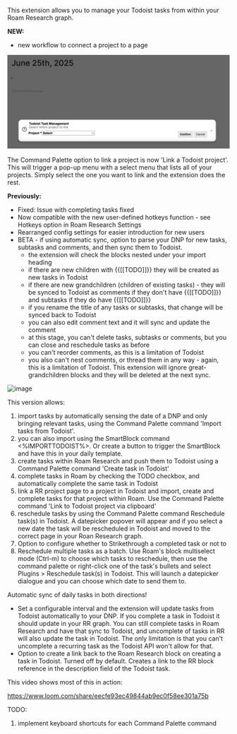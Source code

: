 This extension allows you to manage your Todoist tasks from within your Roam Research graph.

**NEW:**
- new workflow to connect a project to a page

![Project Linking Menu](image.png)

The Command Palette option to link a project is now 'Link a Todoist project'.
This will trigger a pop-up menu with a select menu that lists all of your projects. Simply select the one you want to link and the extension does the rest.


**Previously:**
- Fixed: Issue with completing tasks fixed
- Now compatible with the new user-defined hotkeys function - see Hotkeys option in Roam Research Settings
- Rearranged config settings for easier introduction for new users
- BETA - if using automatic sync, option to parse your DNP for new tasks, subtasks and comments, and then sync them to Todoist.
  - the extension will check the blocks nested under your import heading
  - if there are new children with {{[[TODO]]}} they will be created as new tasks in Todoist
  - if there are new grandchildren (children of existing tasks) - they will be synced to Todoist as comments if they don't have {{[[TODO]]}} and subtasks if they do have {{[[TODO]]}}
  - if you rename the title of any tasks or subtasks, that change will be synced back to Todoist
  - you can also edit comment text and it will sync and update the comment
  - at this stage, you can't delete tasks, subtasks or comments, but you can close and reschedule tasks as before
  - you can't reorder comments, as this is a limitation of Todoist
  - you also can't nest comments, or thread them in any way - again, this is a limitation of Todoist. This extension will ignore great-grandchildren blocks and they will be deleted at the next sync.
  
![image](https://user-images.githubusercontent.com/6857790/220472682-49fae7fb-ea5b-4cfa-b8f3-aa5953c99f99.png)

This version allows:

1. import tasks by automatically sensing the date of a DNP and only bringing relevant tasks, using the Command Palette command 'Import tasks from Todoist'. 
2. you can also import using the SmartBlock command <%IMPORTTODOIST%>. Or create a button to trigger the SmartBlock and have this in your daily template.
3. create tasks within Roam Research and push them to Todoist using a Command Palette command 'Create task in Todoist'
4. complete tasks in Roam by checking the TODO checkbox, and automatically complete the same task in Todoist
5. link a RR project page to a project in Todoist and import, create and complete tasks for that project within Roam. Use the Command Palette command 'Link to Todoist project via clipboard'
6. reschedule tasks by using the Command Palette command Reschedule task(s) in Todoist. A datepicker popover will appear and if you select a new date the task will be rescheduled in Todoist and moved to the correct page in your Roan Research graph.
7. Option to configure whether to Strikethrough a completed task or not to
8. Reschedule multiple tasks as a batch. Use Roam's block multiselect mode (Ctrl-m) to choose which tasks to reschedule, then use the command palette or right-click one of the task's bullets and select Plugins > Reschedule task(s) in Todoist. This will launch a datepicker dialogue and you can choose which date to send them to.

Automatic sync of daily tasks in both directions!
- Set a configurable interval and the extension will update tasks from Todoist automatically to your DNP. If you complete a task in Todoist it should update in your RR graph. You can still complete tasks in Roam Research and have that sync to Todoist, and uncomplete of tasks in RR will also update the task in Todoist. The only limitation is that you can't uncomplete a recurring task as the Todoist API won't allow for that.
- Option to create a link back to the Roam Research block on creating a task in Todoist. Turned off by default. Creates a link to the RR block reference in the description field of the Todoist task.

This video shows most of this in action:

https://www.loom.com/share/eecfe93ec49844ab9ec0f58ee301a75b

TODO:
1. implement keyboard shortcuts for each Command Palette command
